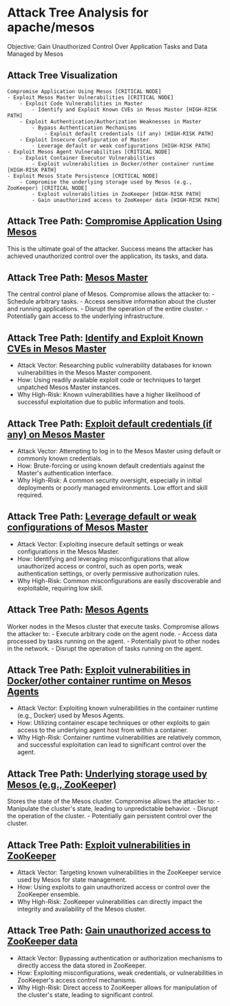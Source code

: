 # Attack Tree Analysis for apache/mesos

Objective: Gain Unauthorized Control Over Application Tasks and Data Managed by Mesos

## Attack Tree Visualization

```
Compromise Application Using Mesos [CRITICAL NODE]
- Exploit Mesos Master Vulnerabilities [CRITICAL NODE]
    - Exploit Code Vulnerabilities in Master
        - Identify and Exploit Known CVEs in Mesos Master [HIGH-RISK PATH]
    - Exploit Authentication/Authorization Weaknesses in Master
        - Bypass Authentication Mechanisms
            - Exploit default credentials (if any) [HIGH-RISK PATH]
    - Exploit Insecure Configuration of Master
        - Leverage default or weak configurations [HIGH-RISK PATH]
- Exploit Mesos Agent Vulnerabilities [CRITICAL NODE]
    - Exploit Container Executor Vulnerabilities
        - Exploit vulnerabilities in Docker/other container runtime [HIGH-RISK PATH]
- Exploit Mesos State Persistence [CRITICAL NODE]
    - Compromise the underlying storage used by Mesos (e.g., ZooKeeper) [CRITICAL NODE]
        - Exploit vulnerabilities in ZooKeeper [HIGH-RISK PATH]
        - Gain unauthorized access to ZooKeeper data [HIGH-RISK PATH]
```


## Attack Tree Path: [Compromise Application Using Mesos](./attack_tree_paths/compromise_application_using_mesos.md)

This is the ultimate goal of the attacker. Success means the attacker has achieved unauthorized control over the application, its tasks, and data.

## Attack Tree Path: [Mesos Master](./attack_tree_paths/mesos_master.md)

The central control plane of Mesos. Compromise allows the attacker to:
    - Schedule arbitrary tasks.
    - Access sensitive information about the cluster and running applications.
    - Disrupt the operation of the entire cluster.
    - Potentially gain access to the underlying infrastructure.

## Attack Tree Path: [Identify and Exploit Known CVEs in Mesos Master](./attack_tree_paths/identify_and_exploit_known_cves_in_mesos_master.md)

- Attack Vector: Researching public vulnerability databases for known vulnerabilities in the Mesos Master component.
- How: Using readily available exploit code or techniques to target unpatched Mesos Master instances.
- Why High-Risk: Known vulnerabilities have a higher likelihood of successful exploitation due to public information and tools.

## Attack Tree Path: [Exploit default credentials (if any) on Mesos Master](./attack_tree_paths/exploit_default_credentials__if_any__on_mesos_master.md)

- Attack Vector: Attempting to log in to the Mesos Master using default or commonly known credentials.
- How: Brute-forcing or using known default credentials against the Master's authentication interface.
- Why High-Risk:  A common security oversight, especially in initial deployments or poorly managed environments. Low effort and skill required.

## Attack Tree Path: [Leverage default or weak configurations of Mesos Master](./attack_tree_paths/leverage_default_or_weak_configurations_of_mesos_master.md)

- Attack Vector: Exploiting insecure default settings or weak configurations in the Mesos Master.
- How: Identifying and leveraging misconfigurations that allow unauthorized access or control, such as open ports, weak authentication settings, or overly permissive authorization rules.
- Why High-Risk: Common misconfigurations are easily discoverable and exploitable, requiring low skill.

## Attack Tree Path: [Mesos Agents](./attack_tree_paths/mesos_agents.md)

Worker nodes in the Mesos cluster that execute tasks. Compromise allows the attacker to:
    - Execute arbitrary code on the agent node.
    - Access data processed by tasks running on the agent.
    - Potentially pivot to other nodes in the network.
    - Disrupt the operation of tasks running on the agent.

## Attack Tree Path: [Exploit vulnerabilities in Docker/other container runtime on Mesos Agents](./attack_tree_paths/exploit_vulnerabilities_in_dockerother_container_runtime_on_mesos_agents.md)

- Attack Vector: Exploiting known vulnerabilities in the container runtime (e.g., Docker) used by Mesos Agents.
- How: Utilizing container escape techniques or other exploits to gain access to the underlying agent host from within a container.
- Why High-Risk: Container runtime vulnerabilities are relatively common, and successful exploitation can lead to significant control over the agent.

## Attack Tree Path: [Underlying storage used by Mesos (e.g., ZooKeeper)](./attack_tree_paths/underlying_storage_used_by_mesos__e_g___zookeeper_.md)

Stores the state of the Mesos cluster. Compromise allows the attacker to:
    - Manipulate the cluster's state, leading to unpredictable behavior.
    - Disrupt the operation of the cluster.
    - Potentially gain persistent control over the cluster.

## Attack Tree Path: [Exploit vulnerabilities in ZooKeeper](./attack_tree_paths/exploit_vulnerabilities_in_zookeeper.md)

- Attack Vector: Targeting known vulnerabilities in the ZooKeeper service used by Mesos for state management.
- How: Using exploits to gain unauthorized access or control over the ZooKeeper ensemble.
- Why High-Risk: ZooKeeper vulnerabilities can directly impact the integrity and availability of the Mesos cluster.

## Attack Tree Path: [Gain unauthorized access to ZooKeeper data](./attack_tree_paths/gain_unauthorized_access_to_zookeeper_data.md)

- Attack Vector: Bypassing authentication or authorization mechanisms to directly access the data stored in ZooKeeper.
- How: Exploiting misconfigurations, weak credentials, or vulnerabilities in ZooKeeper's access control mechanisms.
- Why High-Risk: Direct access to ZooKeeper allows for manipulation of the cluster's state, leading to significant control.

